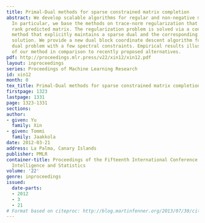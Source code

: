 ```yaml
---
title: Primal-Dual methods for sparse constrained matrix completion
abstract: We develop scalable algorithms for regular and non-negative matrix completion.
  In particular, we base the methods on trace-norm regularization that induces a low
  rank predicted matrix. The regularization problem is solved via a constraint generation
  method that explicitly maintains a sparse dual and the corresponding low rank primal
  solution. We provide a new dual block coordinate descent algorithm for solving the
  dual problem with a few spectral constraints. Empirical results illustrate the effectiveness
  of our method in comparison to recently proposed alternatives.
pdf: http://proceedings.mlr.press/v22/xin12/xin12.pdf
layout: inproceedings
series: Proceedings of Machine Learning Research
id: xin12
month: 0
tex_title: Primal-Dual methods for sparse constrained matrix completion
firstpage: 1323
lastpage: 1331
page: 1323-1331
sections: 
author:
- given: Yu
  family: Xin
- given: Tommi
  family: Jaakkola
date: 2012-03-21
address: La Palma, Canary Islands
publisher: PMLR
container-title: Proceedings of the Fifteenth International Conference on Artificial
  Intelligence and Statistics
volume: '22'
genre: inproceedings
issued:
  date-parts:
  - 2012
  - 3
  - 21
# Format based on citeproc: http://blog.martinfenner.org/2013/07/30/citeproc-yaml-for-bibliographies/
---
```

